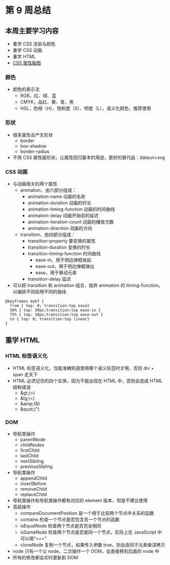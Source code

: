 # 第 9 周总结

## 本周主要学习内容

- 重学 CSS 渲染与颜色
- 重学 CSS 动画
- 重学 HTML
- [CSS 属性脑图](http://naotu.baidu.com/file/4d0d341d545c593d3c4c9ddef71185bd?token=ed85180ae23bc3be)

### 颜色

- 颜色的表示法
  - RGB，红、绿、蓝
  - CMYK，品红、黄、青、黑
  - HSL，色相（H）、饱和度（S）、明度（L），语义化颜色，推荐使用

### 形状

- 很多属性会产生形状
  - border
  - box-shadow
  - border-radius
- 不用 CSS 属性画形状，让属性回归基本的用途，更好的替代品：datauri+svg

### CSS 动画

- 与动画相关的两个属性
  - animation，由六部分组成：
    - animation-name 动画的名称
    - animation-duration 动画的时长
    - animation-timing-function 动画的时间曲线
    - animation-delay 动画开始前的延迟
    - animation-iteration-count 动画的播放次数
    - animation-direction 动画的方向
  - transition，由四部分组成：
    - transition-property 要变换的属性
    - transition-duration 变换的时长
    - transition-timing-function 时间曲线
      - ease-in，用于侧边弹框收起
      - ease-out，用于侧边弹框弹出
      - ease，用于移动元素
    - transition-delay 延迟
- 可以把 transition 和 animation 组合，抛弃 animation 的 timing-function，以编排不同段用不同的曲线

```
@keyframes mykf {
  from { top: 0; transition:top ease}
  50% { top: 30px;transition:top ease-in }
  75% { top: 10px;transition:top ease-out }
  to { top: 0; transition:top linear}
}
```

## 重学 HTML

### HTML 标签语义化

- HTML 标签语义化，当能准确知道使用哪个语义标签时才用，否则 div + span 走天下
- HTML 必须记住的四个实体，因为不能出现在 HTML 中，否则会造成 HTML 结构错误
  - \&gt;(>)
  - \&lg;(<)
  - \&amp;(&)
  - \&quot;(")

### DOM

- 导航类操作
  - parentNode
  - childNodes
  - firstChild
  - lastChild
  - nextSibling
  - previousSibling
- 导航类操作
  - appendChild
  - insertBefore
  - removeChild
  - replaceChild
- 导航类操作和导航类操作都有对应的 element 版本，但是不建议使用
- 高级操作
  - compareDocumentPosition 是一个用于比较两个节点中关系的函数
  - contains 检查一个节点是否包含另一个节点的函数
  - isEqualNode 检查两个节点是否完全相同
  - isSameNode 检查两个节点是否是同一个节点，实际上在 JavaScript 中可以用“===”
  - cloneNode 复制一个节点，如果传入参数 true，则会连同子元素做深拷贝
- node 只有一个父 node，二次操作一个 DOM，会直接移到后面的 node 中
- 所有的修改都会实时更新到 DOM

